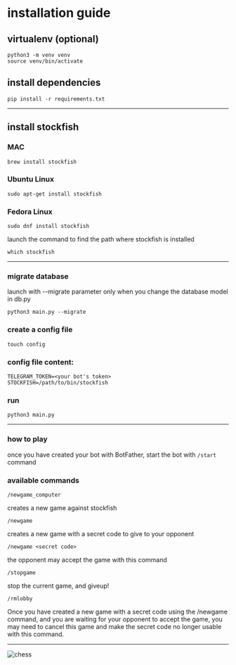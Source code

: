 # installation guide

## virtualenv (optional)
```
python3 -m venv venv
source venv/bin/activate
```

## install dependencies
```
pip install -r requirements.txt
```

***

## install stockfish

### MAC
```
brew install stockfish
```

### Ubuntu Linux
```
sudo apt-get install stockfish

```

### Fedora Linux 
```
sudo dnf install stockfish
```

launch the command to find the path where stockfish is installed
```
which stockfish 
```

***

### migrate database
launch with --migrate parameter only when you change the database model in db.py
```
python3 main.py --migrate
```

### create a config file
```
touch config
```

### config file content:
```
TELEGRAM_TOKEN=<your bot's token>
STOCKFISH=/path/to/bin/stockfish
```

### run
```
python3 main.py
```

***

### how to play
once you have created your bot with BotFather, start the bot with `/start` command
 
### available commands

```
/newgame_computer
```
creates a new game against stockfish

```
/newgame
```
creates a new game with a secret code to give to your opponent   

```
/newgame <secret code>
```
the opponent may accept the game with this command

```
/stopgame
```
stop the current game, and giveup!

```
/rmlobby
```
Once you have created a new game with a secret code using the /newgame command, and you are waiting for your opponent to accept the game, you may need to cancel this game and make the secret code no longer usable with this command.

***

![chess](https://github.com/fabiopallini/telegram-chess-bot/assets/8449266/ce931cb4-7428-4338-9c24-dabbe6003d5b)
